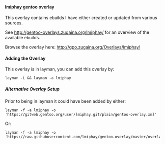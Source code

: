 #### lmiphay gentoo overlay

This overlay contains ebuilds I have either created or updated from various sources.

See http://gentoo-overlays.zugaina.org/lmiphay/ for an overview of the available ebuilds.

Browse the overlay here: http://gpo.zugaina.org/Overlays/lmiphay/

#### Adding the Overlay

This overlay is in layman, you can add this overlay by:

```
layman -L && layman -a lmiphay
```

##### Alternative Overlay Setup

Prior to being in layman it could have been added by either:

```
layman -f -a lmiphay -o 'https://gitweb.gentoo.org/user/lmiphay.git/plain/gentoo-overlay.xml'
```

Or:

```
layman -f -a lmiphay -o 'https://raw.githubusercontent.com/lmiphay/gentoo.overlay/master/overlay.xml'
```
